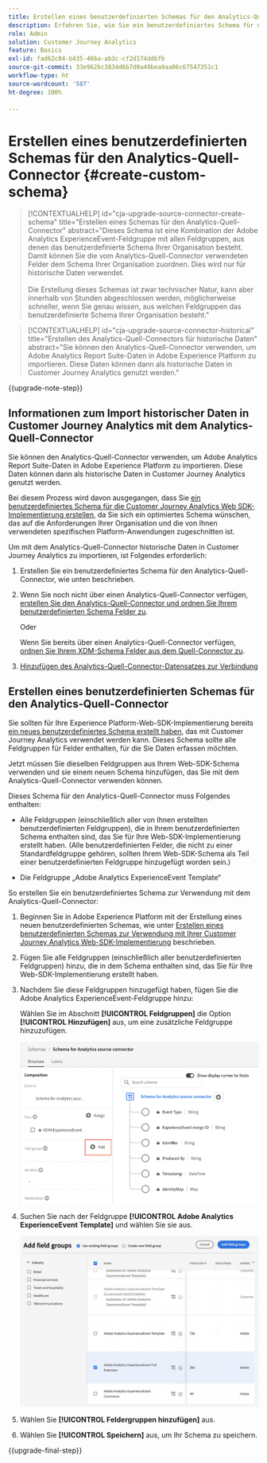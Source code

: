 ```yaml
---
title: Erstellen eines benutzerdefinierten Schemas für den Analytics-Quell-Connector
description: Erfahren Sie, wie Sie ein benutzerdefiniertes Schema für den Analytics-Quell-Connector erstellen
role: Admin
solution: Customer Journey Analytics
feature: Basics
exl-id: fad62c04-b435-466a-ab3c-cf2d174ddbfb
source-git-commit: 33e962bc3834d6b7d0a49bea9aa06c67547351c1
workflow-type: ht
source-wordcount: '587'
ht-degree: 100%

---
```


# Erstellen eines benutzerdefinierten Schemas für den Analytics-Quell-Connector {#create-custom-schema}

<!-- markdownlint-disable MD034 -->

>[!CONTEXTUALHELP]
>id="cja-upgrade-source-connector-create-schema"
>title="Erstellen eines Schemas für den Analytics-Quell-Connector"
>abstract="Dieses Schema ist eine Kombination der Adobe Analytics ExperienceEvent-Feldgruppe mit allen Feldgruppen, aus denen das benutzerdefinierte Schema Ihrer Organisation besteht. Damit können Sie die vom Analytics-Quell-Connector verwendeten Felder dem Schema Ihrer Organisation zuordnen. Dies wird nur für historische Daten verwendet.<br><br>Die Erstellung dieses Schemas ist zwar technischer Natur, kann aber innerhalb von Stunden abgeschlossen werden, möglicherweise schneller, wenn Sie genau wissen, aus welchen Feldgruppen das benutzerdefinierte Schema Ihrer Organisation besteht."

<!-- markdownlint-enable MD034 -->

<!-- markdownlint-disable MD034 -->

>[!CONTEXTUALHELP]
>id="cja-upgrade-source-connector-historical"
>title="Erstellen des Analytics-Quell-Connectors für historische Daten"
>abstract="Sie können den Analytics-Quell-Connector verwenden, um Adobe Analytics Report Suite-Daten in Adobe Experience Platform zu importieren. Diese Daten können dann als historische Daten in Customer Journey Analytics genutzt werden."

<!-- markdownlint-enable MD034 -->

{{upgrade-note-step}}

## Informationen zum Import historischer Daten in Customer Journey Analytics mit dem Analytics-Quell-Connector

Sie können den Analytics-Quell-Connector verwenden, um Adobe Analytics Report Suite-Daten in Adobe Experience Platform zu importieren. Diese Daten können dann als historische Daten in Customer Journey Analytics genutzt werden.

Bei diesem Prozess wird davon ausgegangen, dass Sie [ein benutzerdefiniertes Schema für die Customer Journey Analytics Web SDK-Implementierung erstellen](/help/getting-started/cja-upgrade/cja-upgrade-schema-create.md), da Sie sich ein optimiertes Schema wünschen, das auf die Anforderungen Ihrer Organisation und die von Ihnen verwendeten spezifischen Platform-Anwendungen zugeschnitten ist.

Um mit dem Analytics-Quell-Connector historische Daten in Customer Journey Analytics zu importieren, ist Folgendes erforderlich:

1. Erstellen Sie ein benutzerdefiniertes Schema für den Analytics-Quell-Connector, wie unten beschrieben.

1. Wenn Sie noch nicht über einen Analytics-Quell-Connector verfügen, [erstellen Sie den Analytics-Quell-Connector und ordnen Sie Ihrem benutzerdefinierten Schema Felder zu](/help/getting-started/cja-upgrade/cja-upgrade-source-connector.md).

   Oder

   Wenn Sie bereits über einen Analytics-Quell-Connector verfügen, [ordnen Sie Ihrem XDM-Schema Felder aus dem Quell-Connector zu](/help/getting-started/cja-upgrade/cja-upgrade-from-source-connector.md).

1. [Hinzufügen des Analytics-Quell-Connector-Datensatzes zur Verbindung](/help/getting-started/cja-upgrade/cja-upgrade-source-connector-dataset.md)

## Erstellen eines benutzerdefinierten Schemas für den Analytics-Quell-Connector

Sie sollten für Ihre Experience Platform-Web-SDK-Implementierung bereits [ein neues benutzerdefiniertes Schema erstellt haben](/help/getting-started/cja-upgrade/cja-upgrade-schema-create.md), das mit Customer Journey Analytics verwendet werden kann. Dieses Schema sollte alle Feldgruppen für Felder enthalten, für die Sie Daten erfassen möchten.

Jetzt müssen Sie dieselben Feldgruppen aus Ihrem Web-SDK-Schema verwenden und sie einem neuen Schema hinzufügen, das Sie mit dem Analytics-Quell-Connector verwenden können.

Dieses Schema für den Analytics-Quell-Connector muss Folgendes enthalten:

* Alle Feldgruppen (einschließlich aller von Ihnen erstellten benutzerdefinierten Feldgruppen), die in Ihrem benutzerdefinierten Schema enthalten sind, das Sie für Ihre Web-SDK-Implementierung erstellt haben. (Alle benutzerdefinierten Felder, die nicht zu einer Standardfeldgruppe gehören, sollten Ihrem Web-SDK-Schema als Teil einer benutzerdefinierten Feldgruppe hinzugefügt worden sein.)

* Die Feldgruppe „Adobe Analytics ExperienceEvent Template“

So erstellen Sie ein benutzerdefiniertes Schema zur Verwendung mit dem Analytics-Quell-Connector:

1. Beginnen Sie in Adobe Experience Platform mit der Erstellung eines neuen benutzerdefinierten Schemas, wie unter [Erstellen eines benutzerdefinierten Schemas zur Verwendung mit Ihrer Customer Journey Analytics Web-SDK-Implementierung](/help/getting-started/cja-upgrade/cja-upgrade-schema-create.md) beschrieben.

1. Fügen Sie alle Feldgruppen (einschließlich aller benutzerdefinierten Feldgruppen) hinzu, die in dem Schema enthalten sind, das Sie für Ihre Web-SDK-Implementierung erstellt haben.

1. Nachdem Sie diese Feldgruppen hinzugefügt haben, fügen Sie die Adobe Analytics ExperienceEvent-Feldgruppe hinzu:

   Wählen Sie im Abschnitt **[!UICONTROL Feldgruppen]** die Option **[!UICONTROL Hinzufügen]** aus, um eine zusätzliche Feldgruppe hinzuzufügen.

   ![Hinzufügen einer Feldgruppe zum Schema](assets/schema-add-field-group.png)

1. Suchen Sie nach der Feldgruppe **[!UICONTROL Adobe Analytics ExperienceEvent Template]** und wählen Sie sie aus.

   ![Hinzufügen der Adobe Analytics ExperienceEvent-Feldgruppe](assets/schema-experienceevent.png)

1. Wählen Sie **[!UICONTROL Feldergruppen hinzufügen]** aus.

1. Wählen Sie **[!UICONTROL Speichern]** aus, um Ihr Schema zu speichern.

{{upgrade-final-step}}
